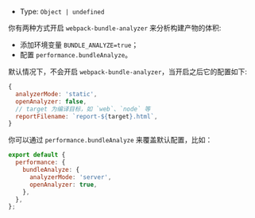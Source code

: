 - Type: `Object | undefined`

你有两种方式开启 `webpack-bundle-analyzer` 来分析构建产物的体积:

- 添加环境变量 `BUNDLE_ANALYZE=true`；
- 配置 `performance.bundleAnalyze`。

默认情况下，不会开启 `webpack-bundle-analyzer`，当开启之后它的配置如下:

```js
{
  analyzerMode: 'static',
  openAnalyzer: false,
  // target 为编译目标，如 `web`、`node` 等
  reportFilename: `report-${target}.html`,
}
```

你可以通过 `performance.bundleAnalyze` 来覆盖默认配置，比如：

```js
export default {
  performance: {
    bundleAnalyze: {
      analyzerMode: 'server',
      openAnalyzer: true,
    },
  },
};
```

